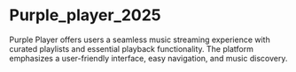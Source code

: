 # Purple_player_2025
Purple Player offers users a seamless music streaming experience with curated playlists and essential playback functionality. The platform emphasizes a user-friendly interface, easy navigation, and music discovery.
